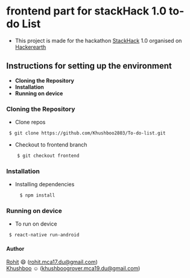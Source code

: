 # frontend part for stackHack 1.0 to-do List
- This project is made for the hackathon [StackHack](https://www.hackerearth.com/challenges/hackathon/stackhack-v1/) 1.0 organised on [Hackerearth](https://www.hackerearth.com/)

## Instructions for setting up the environment
* **Cloning the Repository**
* **Installation**
* **Running on device**

### Cloning the Repository

* Clone repos  
```sh
 $ git clone https://github.com/Khushboo2803/To-do-list.git
```

* Checkout to frontend branch   
```sh
    $ git checkout frontend
```

### Installation
* Installing dependencies  
```sh
     $ npm install
```

### Running on device
* To run on device  
```sh
 $ react-native run-android 
 ```

#### **Author**  
[Rohit](https://github.com/rnayak1) :smile: (rohit.mca17.du@gmail.com)        
[Khushboo](https://github.com/khushboo2803) :relaxed: (khushboogrover.mca19.du@gmail.com)
